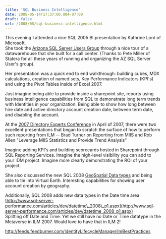 ```yaml
---
title: 'SQL Business Intelligence'
date: 2008-05-14T17:37:00.004-07:00
draft: false
url: /2008/05/sql-business-intelligence.html
---
```


This evening I attended a nice SQL 2005 BI presentation by Kathrine Lord of Microsoft.  
She took the [Arizona SQL Server Users Group](http://www.azsqlserver.com/index.html) through a nice tour of a datawarehouse that she built for a call center. (Thanks to Pete Miller of Statera for all these years of running and organizing the AZ SQL Server User's group).  
  
Her presentation was a quick end to end walkthrough: building cubes, MDX calculations, creation of named sets, Key Performance Indicators (KPI's) and using the Pivot Tables inside of Excel 2007.  
  
Just imagine being able to provide inside a sharepoint site, reports using business Intelligence capabilities from SQL to demonstrate long term trends with Identities in your organization. Being able to show how long between hire date and active directory account creation date, between term date, and disabling the account.  
  
At the [2007 Directory Experts Conference](http://www.dec2007.com/) in April of 2007, there were two excellent presentations that began to scratch the surface of how to perform such reporting from ILM -- Brad Turner on Reporting from MIIS and Rob Allen "Leverage MIIS Statistics and Provide Trend Analysis"  
  
Imagine adding KPI's and building scorecards hosted in Sharepoint through SQL Reporting Services. Imagine the high-level visibility you can add to your IDM project. Imagine more clearly demonstrating the ROI of your project.  
  
She also discussed the new SQL 2008 [GeoSpatial Data types](http://www.microsoft.com/sqlserver/2008/en/us/spatial-data.aspx) and being able to tie into Virtual Earth. Interesting capabilities for showing user account creation by geography.  
  
Additionally, SQL 2008 adds new data types in the Date time area:  
[http://www.sql-server-performance.com/articles/dev/datetime\_2008\_p1.aspx](http://www.sql-server-performance.com/articles/dev/datetime_2008_p1.aspx)  
Splitting off Date and Time. Yet we still have no Date or Time datatype in the Metaverse in ILM 2007. Would love to have that in ILM 2!

http://feeds.feedburner.com/IdentityLifecycleManagerilmBestPractices
